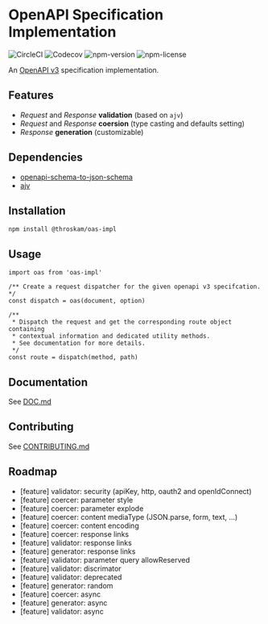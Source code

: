 # OpenAPI Specification Implementation

![CircleCI](https://img.shields.io/circleci/build/github/throskam/oas-impl)
![Codecov](https://img.shields.io/codecov/c/github/throskam/oas-impl)
![npm-version](https://img.shields.io/npm/v/@throskam/oas-impl)
![npm-license](https://img.shields.io/npm/l/@throskam/oas-impl)

An [OpenAPI v3](https://github.com/OAI/OpenAPI-Specification/blob/master/versions/3.0.2.md) specification implementation.

## Features

- *Request* and *Response* **validation** (based on `ajv`)
- *Request* and *Response* **coersion** (type casting and defaults setting)
- *Response* **generation** (customizable)

## Dependencies

- [openapi-schema-to-json-schema](https://github.com/mikunn/openapi-schema-to-json-schema)
- [ajv](https://github.com/epoberezkin/ajv)

## Installation

`npm install @throskam/oas-impl`

## Usage

```
import oas from 'oas-impl'

/** Create a request dispatcher for the given openapi v3 specifcation. */
const dispatch = oas(document, option)

/**
 * Dispatch the request and get the corresponding route object containing
 * contextual information and dedicated utility methods.
 * See documentation for more details.
 */
const route = dispatch(method, path)
```

## Documentation

See [DOC.md](DOC.md)

## Contributing

See [CONTRIBUTING.md](CONTRIBUTING.md)

## Roadmap

- [feature] validator: security (apiKey, http, oauth2 and openIdConnect)
- [feature] coercer: parameter style
- [feature] coercer: parameter explode
- [feature] coercer: content mediaType (JSON.parse, form, text, ...)
- [feature] coercer: content encoding
- [feature] coercer: response links
- [feature] validator: response links
- [feature] generator: response links
- [feature] validator: parameter query allowReserved
- [feature] validator: discrimator
- [feature] validator: deprecated
- [feature] generator: random
- [feature] coercer: async
- [feature] generator: async
- [feature] validator: async
